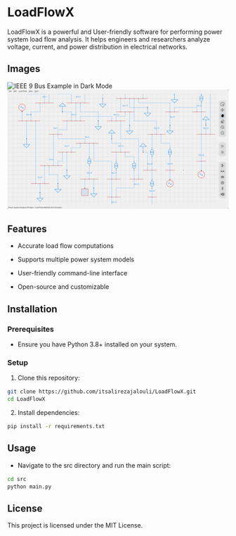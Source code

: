 #   LoadFlowX

LoadFlowX is a powerful and User-friendly software for performing power system load flow analysis. It helps engineers and researchers analyze voltage, current, and power distribution in electrical networks.

## Images

![IEEE 9 Bus Example in Dark Mode](./darkModeDemo9Bus.jpg)
![IEEE 39 Bus Example in Light Mode](./lightModeDemo39Bus.jpg)

## Features

- Accurate load flow computations
 
- Supports multiple power system models
 
- User-friendly command-line interface
 
- Open-source and customizable


## Installation

### Prerequisites

- Ensure you have Python 3.8+ installed on your system.

### Setup

1. Clone this repository:

```bash
git clone https://github.com/itsalirezajalouli/LoadFlowX.git  
cd LoadFlowX
```

2. Install dependencies:

```bash
pip install -r requirements.txt

```

## Usage

- Navigate to the src directory and run the main script:

```bash
cd src  
python main.py
```

## License

This project is licensed under the MIT License.

